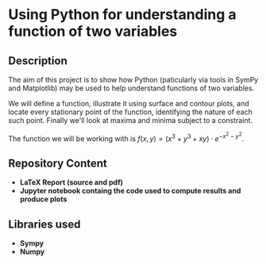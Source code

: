 <h1>Using Python for understanding a function of two variables</h1>

<h2>Description</h2>

The aim of this project is to show how Python (paticularly via tools in SymPy and Matplotlib) may be used to help understand functions of two variables.

We will define a function, illustrate it using surface and contour plots, and locate every stationary point of the function, identifying the nature of each such point. Finally we'll look at maxima and minima subject to a constraint.

The function we will be working with is $f(x,y)= (x^3+y^3+xy) \cdot e^{-x^2-y^2}.$
<br />

<h2>Repository Content</h2>

- <b>LaTeX Report (source and pdf)</b>
- <b>Jupyter notebook containg the code used to compute results and produce plots</b>

<h2>Libraries used</h2>

- <b>Sympy</b>
- <b>Numpy</b>
